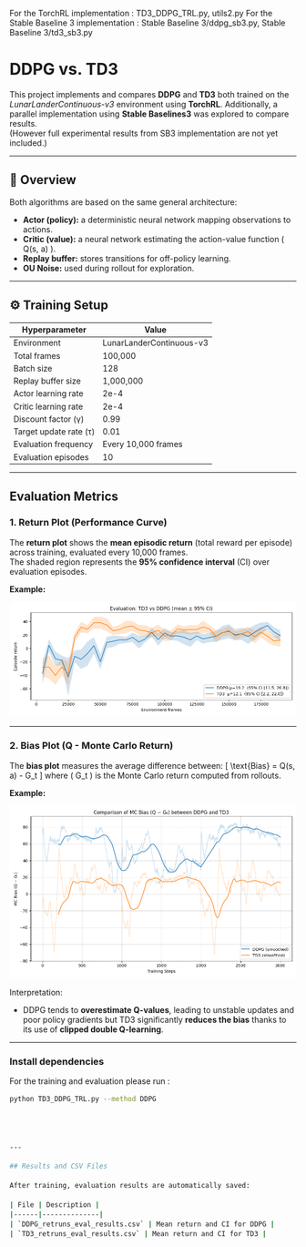 For the TorchRL implementation : TD3_DDPG_TRL.py, utils2.py
For the Stable Baseline 3 implementation : Stable Baseline 3/ddpg_sb3.py, Stable Baseline 3/td3_sb3.py

# DDPG vs. TD3

This project implements and compares **DDPG** and **TD3**  both trained on the *LunarLanderContinuous-v3* environment using **TorchRL**.
Additionally, a parallel implementation using **Stable Baselines3** was explored to compare results.  
(However full experimental results from SB3 implementation are not yet included.)


---

## 📘 Overview

Both algorithms are based on the same general architecture:
- **Actor (policy):** a deterministic neural network mapping observations to actions.
- **Critic (value):** a neural network estimating the action-value function \( Q(s, a) \).
- **Replay buffer:** stores transitions for off-policy learning.
- **OU Noise:** used during rollout for exploration.
---

## ⚙️ Training Setup

| Hyperparameter | Value |
|----------------|--------|
| Environment | LunarLanderContinuous-v3 |
| Total frames | 100,000 |
| Batch size | 128 |
| Replay buffer size | 1,000,000 |
| Actor learning rate | 2e-4 |
| Critic learning rate | 2e-4 |
| Discount factor (γ) | 0.99 |
| Target update rate (τ) | 0.01 |
| Evaluation frequency | Every 10,000 frames |
| Evaluation episodes | 10 |

---

## Evaluation Metrics

### 1. **Return Plot (Performance Curve)**

The **return plot** shows the **mean episodic return** (total reward per episode) across training, evaluated every 10,000 frames.  
The shaded region represents the **95% confidence interval** (CI) over evaluation episodes.

**Example:**
<p align="center">
  <img src="plots/Returns.png" width="600">
</p>

---

### 2. **Bias Plot (Q - Monte Carlo Return)**

The **bias plot** measures the average difference between:
\[
\text{Bias} = Q(s, a) - G_t
\]
where \( G_t \) is the Monte Carlo return computed from rollouts.

**Example:**
<p align="center">
  <img src="plots/MCbias.png" width="600">
</p>

Interpretation:
- DDPG tends to **overestimate Q-values**, leading to unstable updates and poor policy gradients but TD3 significantly **reduces the bias** thanks to its use of **clipped double Q-learning**.

---
### **Install dependencies**

For the training and evaluation please run :

```bash
python TD3_DDPG_TRL.py --method DDPG




---

## Results and CSV Files

After training, evaluation results are automatically saved:

| File | Description |
|------|--------------|
| `DDPG_retruns_eval_results.csv` | Mean return and CI for DDPG |
| `TD3_retruns_eval_results.csv` | Mean return and CI for TD3 |

